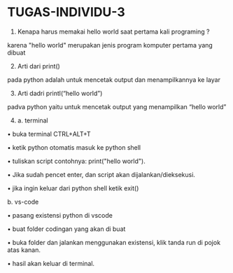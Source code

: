 # TUGAS-INDIVIDU-3
1. Kenapa harus memakai hello world saat pertama kali programing ?

karena "hello world" merupakan jenis program komputer pertama yang dibuat

2. 	Arti dari print() 

pada python adalah untuk mencetak output dan menampilkannya ke layar

3.	Arti dadri printl(“hello world”)

 padva python yaitu untuk mencetak output yang menampilkan “hello world”
 
4. a. terminal

• buka terminal CTRL+ALT+T

• ketik python otomatis masuk ke python shell

• tuliskan script contohnya: print("hello world"). 

• Jika sudah pencet enter, dan script akan dijalankan/dieksekusi.

• jika ingin keluar dari python shell ketik exit()

b. vs-code

• pasang existensi python di vscode

• buat folder codingan yang akan di buat

• buka folder dan jalankan menggunakan existensi, klik tanda run di pojok atas kanan.

• hasil akan keluar di terminal.
